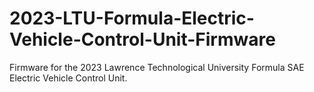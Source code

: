 # 2023-LTU-Formula-Electric-Vehicle-Control-Unit-Firmware
Firmware for the 2023 Lawrence Technological University Formula SAE Electric Vehicle Control Unit. 
